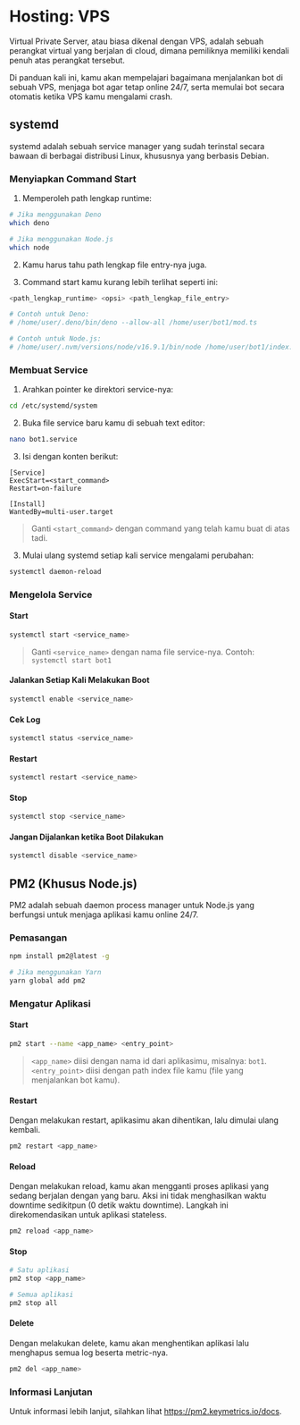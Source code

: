 # Hosting: VPS

<TagGroup><Tag type="deno"/><Tag type="nodejs"/></TagGroup>

Virtual Private Server, atau biasa dikenal dengan VPS, adalah sebuah perangkat virtual yang berjalan di cloud, dimana pemiliknya memiliki kendali penuh atas perangkat tersebut.

Di panduan kali ini, kamu akan mempelajari bagaimana menjalankan bot di sebuah VPS, menjaga bot agar tetap online 24/7, serta memulai bot secara otomatis ketika VPS kamu mengalami crash.

## systemd

systemd adalah sebuah service manager yang sudah terinstal secara bawaan di berbagai distribusi Linux, khususnya yang berbasis Debian.

### Menyiapkan Command Start

1. Memperoleh path lengkap runtime:

```bash
# Jika menggunakan Deno
which deno

# Jika menggunakan Node.js
which node
```

2. Kamu harus tahu path lengkap file entry-nya juga.

3. Command start kamu kurang lebih terlihat seperti ini:

```bash
<path_lengkap_runtime> <opsi> <path_lengkap_file_entry>

# Contoh untuk Deno:
# /home/user/.deno/bin/deno --allow-all /home/user/bot1/mod.ts

# Contoh untuk Node.js:
# /home/user/.nvm/versions/node/v16.9.1/bin/node /home/user/bot1/index.js
```

### Membuat Service

1. Arahkan pointer ke direktori service-nya:

```bash
cd /etc/systemd/system
```

2. Buka file service baru kamu di sebuah text editor:

```bash
nano bot1.service
```

3. Isi dengan konten berikut:

```text
[Service]
ExecStart=<start_command>
Restart=on-failure

[Install]
WantedBy=multi-user.target
```

> Ganti `<start_command>` dengan command yang telah kamu buat di atas tadi.

3. Mulai ulang systemd setiap kali service mengalami perubahan:

```bash
systemctl daemon-reload
```

### Mengelola Service

#### Start

```bash
systemctl start <service_name>
```

> Ganti `<service_name>` dengan nama file service-nya.
> Contoh: `systemctl start bot1`

#### Jalankan Setiap Kali Melakukan Boot

```bash
systemctl enable <service_name>
```

#### Cek Log

```bash
systemctl status <service_name>
```

#### Restart

```bash
systemctl restart <service_name>
```

#### Stop

```bash
systemctl stop <service_name>
```

#### Jangan Dijalankan ketika Boot Dilakukan

```bash
systemctl disable <service_name>
```

## PM2 (Khusus Node.js)

PM2 adalah sebuah daemon process manager untuk Node.js yang berfungsi untuk menjaga aplikasi kamu online 24/7.

### Pemasangan

```bash
npm install pm2@latest -g

# Jika menggunakan Yarn
yarn global add pm2
```

### Mengatur Aplikasi

#### Start

```bash
pm2 start --name <app_name> <entry_point>
```

> `<app_name>` diisi dengan nama id dari aplikasimu, misalnya: `bot1`.
> `<entry_point>` diisi dengan path index file kamu (file yang menjalankan bot kamu).

#### Restart

Dengan melakukan restart, aplikasimu akan dihentikan, lalu dimulai ulang kembali.

```bash
pm2 restart <app_name>
```

#### Reload

Dengan melakukan reload, kamu akan mengganti proses aplikasi yang sedang berjalan dengan yang baru.
Aksi ini tidak menghasilkan waktu downtime sedikitpun (0 detik waktu downtime).
Langkah ini direkomendasikan untuk aplikasi stateless.

```bash
pm2 reload <app_name>
```

#### Stop

```bash
# Satu aplikasi
pm2 stop <app_name>

# Semua aplikasi
pm2 stop all
```

#### Delete

Dengan melakukan delete, kamu akan menghentikan aplikasi lalu menghapus semua log beserta metric-nya.

```bash
pm2 del <app_name>
```

### Informasi Lanjutan

Untuk informasi lebih lanjut, silahkan lihat <https://pm2.keymetrics.io/docs>.
